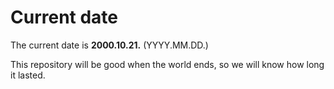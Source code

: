 # Current date

The current date is **2000.10.21.** (YYYY.MM.DD.)

This repository will be good when the world ends, so we will know how long it lasted.